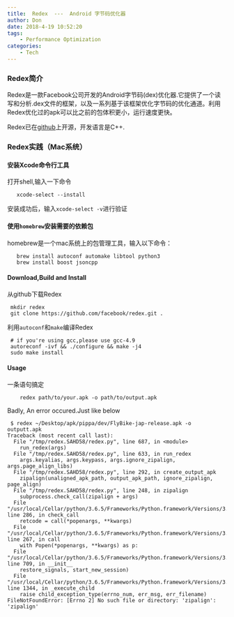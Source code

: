 ```yaml
---
title:  Redex  ---  Android 字节码优化器 
author: Don
date: 2018-4-19 10:52:20
tags:
    - Performance Optimization
categories:
    - Tech
---
```


### Redex简介

 Redex是一款Facebook公司开发的Android字节码(dex)优化器.它提供了一个读写和分析.dex文件的框架，以及一系列基于该框架优化字节码的优化通道。利用Redex优化过的apk可以比之前的包体积更小，运行速度更快。
 
 Redex已在[github](https://github.com/facebook/redex)上开源，开发语言是C++.

 ### Redex实践（Mac系统）
 
 #### 安装Xcode命令行工具

 打开shell,输入一下命令

 ```xcode-select
    xcode-select --install

 ```
 安装成功后，输入`xcode-select -v`进行验证

 <!-- more -->

 #### 使用`homebrew`安装需要的依赖包
 homebrew是一个mac系统上的包管理工具，输入以下命令：
 ```
    brew install autoconf automake libtool python3
    brew install boost jsoncpp

 ```

 #### Download,Build and Install

 从github下载Redex
 ```
  mkdir redex
  git clone https://github.com/facebook/redex.git .

 ```
 利用`autoconf`和`make`编译Redex
 ```
  # if you're using gcc,please use gcc-4.9
  autoreconf -ivf && ./configure && make -j4
  sudo make install

 ```

#### Usage

一条语句搞定
```
    redex path/to/your.apk -o path/to/output.apk

```

Badly, An error occured.Just like below
```
 $ redex ~/Desktop/apk/pippa/dev/FlyBike-jap-release.apk -o outputt.apk 
Traceback (most recent call last):
  File "/tmp/redex.SAHD58/redex.py", line 687, in <module>
    run_redex(args)
  File "/tmp/redex.SAHD58/redex.py", line 633, in run_redex
    args.keyalias, args.keypass, args.ignore_zipalign, args.page_align_libs)
  File "/tmp/redex.SAHD58/redex.py", line 292, in create_output_apk
    zipalign(unaligned_apk_path, output_apk_path, ignore_zipalign, page_align)
  File "/tmp/redex.SAHD58/redex.py", line 248, in zipalign
    subprocess.check_call(zipalign + args)
  File "/usr/local/Cellar/python/3.6.5/Frameworks/Python.framework/Versions/3.6/lib/python3.6/subprocess.py", line 286, in check_call
    retcode = call(*popenargs, **kwargs)
  File "/usr/local/Cellar/python/3.6.5/Frameworks/Python.framework/Versions/3.6/lib/python3.6/subprocess.py", line 267, in call
    with Popen(*popenargs, **kwargs) as p:
  File "/usr/local/Cellar/python/3.6.5/Frameworks/Python.framework/Versions/3.6/lib/python3.6/subprocess.py", line 709, in __init__
    restore_signals, start_new_session)
  File "/usr/local/Cellar/python/3.6.5/Frameworks/Python.framework/Versions/3.6/lib/python3.6/subprocess.py", line 1344, in _execute_child
    raise child_exception_type(errno_num, err_msg, err_filename)
FileNotFoundError: [Errno 2] No such file or directory: 'zipalign': 'zipalign'

```


